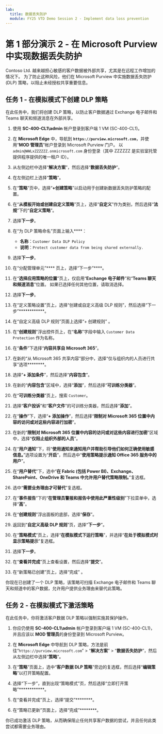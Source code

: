 ```yaml
---
lab:
  title: 数据丢失防护
  module: FY25 VTD Demo Session 2 - Implement data loss prevention
---
```



# 第 1 部分演示 2 - 在 Microsoft Purview 中实现数据丢失防护

Contoso Ltd. 越来越担心敏感的客户数据被外部共享，尤其是在远程工作增加的情况下。 为了防止这种风险，他们在 Microsoft Purview 中实施数据丢失防护 (DLP) 策略，以阻止未经授权共享重要信息。

## 任务 1 - 在模拟模式下创建 DLP 策略

在此任务中，我们将创建 DLP 策略，以防止客户数据通过 Exchange 电子邮件和 Teams 聊天和频道消息在外部共享。

1. 使用 **SC-400-CL1\admin** 帐户登录到客户端 1 VM (SC-400-CL1)。

1. 在 **Microsoft Edge** 中，导航到 **`https://purview.microsoft.com`**，并使用“**MOD 管理员**”帐户登录到 Microsoft Purview 门户。 以 `admin@WWLxZZZZZZ.onmicrosoft.com` 身份登录（其中 ZZZZZZ 是实验室托管提供程序提供的唯一租户 ID）。

1. 从左侧边栏中选择“**解决方案**”，然后选择“**数据丢失防护**”。

1. 在左侧边栏上选择“**策略**”。

1. 在“**策略**”页中，选择“**+创建策略**”以启动用于创建新数据丢失防护策略的配置。

1. 在“**从模板开始或创建自定义策略**”页上，选择“**自定义**”作为类别，然后选择“**法规**”下的“**自定义策略**”。

1. 选择**下一步**。

1. 在“为 DLP 策略命名”页面上输入****：

   - **名称**：`Customer Data DLP Policy`
   - **说明**：`Protect customer data from being shared externally.`

1. 选择**下一步**。

1. 在“分配管理单元”**** 页上，选择“下一步”****。

1. 在“**选择应用策略的位置**”页上，仅启用“**Exchange 电子邮件**”和“**Teams 聊天和频道消息**”位置。 如果已选择任何其他位置，请取消选择。

1. 选择**下一步**。

1. 在“定义策略设置”页上，选择“创建或自定义高级 DLP 规则”，然后选择“下一步”************。

1. 在“自定义高级 DLP 规则”页面上选择“+ 创建规则” 。

1. 在“**创建规则**”浮出控件页上，在“**名称**”字段中输入 `Customer Data Protection` 作为名称。

1. 在“**条件**”下选择“**内容共享自 Microsoft 365**”。

1. 在新的“从 Microsoft 365 共享内容”部分中，选择“仅与组织内的人员进行共享”选项********。

1. 选择“**+ 添加条件**”，然后选择“**内容包含**”。

1. 在新的“**内容包含**”区域中，选择“**添加**”，然后选择“**可训练分类器**”。

1. 在“**可训练分类器**”页上，搜索 `Customer`。

1. 选择“**客户投诉**”和“**客户文件**”的可训练分类器，然后选择“**添加**”。

1. 在“**操作**”下，选择“**+ 添加操作**”，然后选择“**限制对 Microsoft 365 位置中内容的访问或对这些内容进行加密**”。

1. 在新的“**限制对 Microsoft 365 位置中内容的访问或对这些内容进行加密**”区域中，选择“**仅阻止组织外部的人员**”。

1. 在“**用户通知**”下，将“**使用通知来通知用户并帮助引导他们如何正确使用敏感信息。**”选项设置为“**开启**”，然后选中“**使用策略提示通知 Office 365 服务中的用户**”。

1. 在“**用户替代**”下，选中“**在 Fabric (包括 Power BI)、Exchange、SharePoint、OneDrive 和 Teams 中允许用户替代策略限制。**”复选框。

1. 选中“**需要业务理由才可替代**”复选框。

1. 在“**事件报告**”下的“**在管理员警报和报告中使用此严重性级别**”下拉菜单中，选择“**高**”。

1. 在“**创建规则**”浮出面板的底部，选择“**保存**”。

1. 返回到“**自定义高级 DLP 规则**”页，选择“**下一步**”。

1. 在“**策略模式**”页上，选择“**在模拟模式下运行策略**”，并选择“**在处于模拟模式时显示策略提示**”复选框。

1. 选择**下一步**。

1. 在“**查看并完成**”页上查看设置，然后选择“**提交**”。

1. 在“新策略已创建”页上，选择“完成” 。

你现在已创建了一个 DLP 策略，该策略可扫描 Exchange 电子邮件和 Teams 聊天和频道中的客户数据，允许用户提供业务理由来替代此策略。

## 任务 2 - 在模拟模式下激活策略

在此任务中，你将激活客户数据 DLP 策略以强制实施其保护操作。

1. 你应仍使用 **SC-400-CL1\admin** 帐户登录到客户端 1 VM (SC-400-CL1)，并且应该以 **MOD 管理员**的身份登录到 Microsoft Purview。

1. 在 **Microsoft Edge** 中导航到 DLP 策略，方法是前往“`https://purview.microsoft.com`” > “**解决方案**” > “**数据丢失防护**”，然后从左侧边栏中选择“**策略**”。

1. 在“**策略**”页面上，选中“**客户数据 DLP 策略**”旁边的复选框，然后选择“**编辑策略**”以打开策略配置。

1. 选择“下一步”，直到出现“策略模式”页，然后选择“立即打开策略”************。

1. 在“查看并完成”页上，选择“提交”********。

1. 在“策略已更新”页面上，选择“完成”********。

你已成功激活 DLP 策略，从而确保阻止任何共享客户数据的尝试，并且任何此类尝试都需要业务理由。
